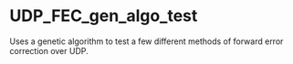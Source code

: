 # UDP_FEC_gen_algo_test
Uses a genetic algorithm to test a few different methods of forward error correction over UDP.
